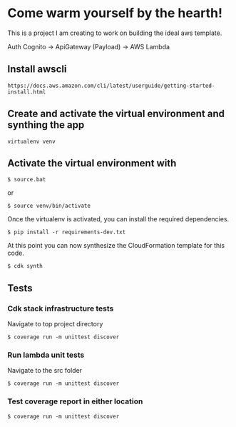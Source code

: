 
# Come warm yourself by the hearth!

This is a project I am creating to work on building the ideal aws template.

Auth Cognito -> ApiGateway (Payload) -> AWS Lambda

## Install awscli
```
https://docs.aws.amazon.com/cli/latest/userguide/getting-started-install.html
```

## Create and activate the virtual environment and synthing the app

```
virtualenv venv

```
## Activate the virtual environment with
```
$ source.bat
```
or 
```
$ source venv/bin/activate
```

Once the virtualenv is activated, you can install the required dependencies.
```
$ pip install -r requirements-dev.txt
```

At this point you can now synthesize the CloudFormation template for this code.
```
$ cdk synth
```

## Tests

### Cdk stack infrastructure tests
Navigate to top project directory
```
$ coverage run -m unittest discover
```

### Run lambda unit tests
Navigate to the src folder
```
$ coverage run -m unittest discover
```

### Test coverage report in either location
```
$ coverage run -m unittest discover
```